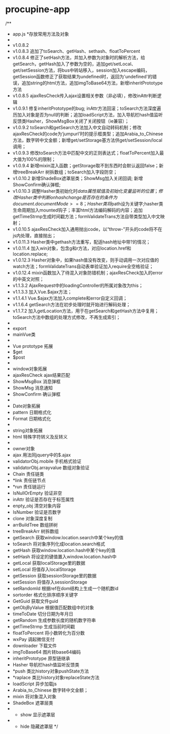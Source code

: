 # procupine-app
/**
 * app.js
 *存放常用方法及对象
 *
 * v1.0.8.2
 * v1.0.8.3 追加了toSearch、getHash、sethash、floatToPercent
 * v1.0.8.4 修正了setHash方法，并加入参数为对象时的解析方法，给getSearch，getHash加入了参数为空的，追加get/setLocal、get/setSession方法，将bus中转站移入，session加入escape编码，getSession函数修正了获取结果为undefined时，返回为'undefined'的错误，追加string的html方法，追加imgToBase64方法，新增inheritPrototype方法
 * v1.0.8.5 ajaxResCheck传入ajax设置相关参数（非必填），修改inAttr判断逻辑
 * v1.0.9.1 修复inheritPrototype的bug; inAttr方法回滚；toSearch方法深度遍历加入对象是否为null的判断；追加loadScript方法，加入导航栏hash值监听反馈类Hasher，ShowMsgBox关闭了关闭按钮（ie兼容）；
 * v1.0.9.2 toSearch和getSearch方法加入中文自动转码机制；修改ajaxResCheck的code为‘jumpurl’时的提示框类型；追加Arabia_to_Chinese方法，数字转中文金额；新增get/setStorage基方法供get/setSession/local调用；
 * v1.0.9.3 修改toSearch方法中匹配中文的正则表达式；floatToPercent加入最大值为100%的限制；
 * v1.0.9.4 新增mixin混入函数；getStorage取不到东西时会默认返回false；新增treeBreakArr 树拆数组；toSearch加入字段防空；
 * v1.0.10.2 新增ShadeBox遮罩层类；ShowMsg加入关闭回调; 新增ShowConfirm确认弹框;
 * v1.0.10.3 调整Hasher类初始化时$data属性赋值及初始化变量监听的位置；修改Hasher类中判断onhashchange是否存在的条件为document.documentMode>=8；Hasher类将$path设为关键字;hasher类生命周期加入mounted钩子；丰富html方法编码解码的内容；追加getTimeStrmp生成时间戳方法；formValidateTrans方法自带类型加入中文映射；
 * v1.0.10.5 ajaxResCheck加入通用抛出code，以“throw-”开头的code将不在js内处理，直接抛出；
 * v1.0.11.3 Hasher类中gethash方法重写，配适hash地址中带?的情况；
 * v1.0.11.4 加入win对象，包含g和r方法，对应location.href和location.replace;
 * v1.0.12.3 Hasher对象中，如果hash值没有改变，则手动调用一次对应值的watch方法；formValidateTrans自动表单验证加入require全空格验证；
 * v1.0.12.4 mixin函数加入了待混入对象防错机制；ajaxResCheck加入的error的中英文对照；
 * v1.1.3.2 AjaxRequest中的loadingController的所属对象改为this；
 * v1.1.3.3 加入Vue.$ajax方法；
 * v1.1.4.1 Vue.$ajax方法加入complete和error自定义回调；
 * v1.1.6.4 getSearch方法在初步处理时就开始进行解码处理；
 * v1.1.7.2 加入getLocation方法，用于在getSearch和getHash方法中复用；toSearch方法中数组的处理方式修改，不再生成索引；
 *
 * export
 * mainVue类
 *
 * Vue prototype 拓展
 * $get
 * $post
 *
 * window对象拓展
 * ajaxResCheck ajax结果匹配
 * ShowMsgBox 消息弹框
 * ShowMsg 消息通知
 * ShowConfirm 确认弹框
 *
 * Date对象拓展
 * pattern 日期格式化
 * Format 日期格式化
 *
 * string对象拓展
 * html 特殊字符转义及反转义
 *
 * owner对象
 * ajax 用法同jquery中的$.ajax
 * validatorObj.mobile 手机格式验证
 * validatorObj.arrayvalue 数组对象验证
 * Chain 责任链类
 * *link 责任链节点
 * *run 责任链运行
 * IsNullOrEmpty 验证非空
 * inAttr 验证是否存在于标签属性
 * enpty_obj 清空对象内容
 * IsNumber 验证是否数字
 * clone 对象深度复制
 * arrBuildTree 数组拼树
 * treeBreakArr 树拆数组
 * getSearch 获取window.location.search中某个key的值
 * toSearch 将对象序列化成location.search格式
 * getHash 获取window.location.hash中某个key的值
 * setHash 将设定的键值置入window.location.hash中
 * getLocal 获取localStorage里的数据
 * setLocal 将值存入localStorage
 * getSession 获取sessionStorage里的数据
 * setSession 将值存入sessionStorage
 * setRandomId 根据ref在dom结构上生成一个随机数id
 * sortorder 格式化排序顺序关键字
 * GetGuid 获取文件guid
 * getObjByValue 根据值匹配数组中的对象
 * timeToDate 切分日期为年月日
 * getRandom 生成参数长度的随机数字符串
 * getTimeStrmp 生成当前时间戳
 * floatToPercent 将小数转化为百分数
 * wxPay 调起微信支付
 * downloader 下载文件
 * imgToBase64 图片转base64编码
 * inheritPrototype 原型链继承
 * Hasher 导航栏hash值监听反馈类
 * *push 类比history对象pushState方法
 * *raplace 类比history对象replaceState方法
 * loadScript 异步加载js
 * Arabia_to_Chinese 数字转中文金额；
 * mixin 将对象混入对象
 * ShadeBox 遮罩层类
 * * show 显示遮罩层
 * * hide 隐藏遮罩层
 */
